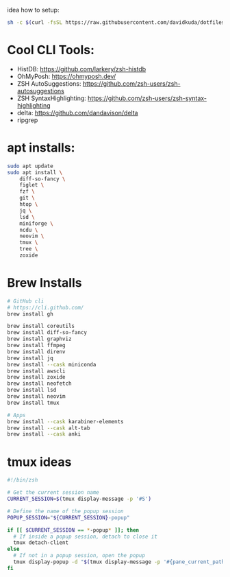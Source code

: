idea how to setup:

```sh
sh -c $(curl -fsSL https://raw.githubusercontent.com/davidkuda/dotfiles/main/setup.sh)
```

# Cool CLI Tools:

- HistDB: https://github.com/larkery/zsh-histdb
- OhMyPosh: https://ohmyposh.dev/
- ZSH AutoSuggestions: https://github.com/zsh-users/zsh-autosuggestions
- ZSH SyntaxHighlighting: https://github.com/zsh-users/zsh-syntax-highlighting
- delta: https://github.com/dandavison/delta
- ripgrep

# apt installs:

```sh
sudo apt update
sudo apt install \
    diff-so-fancy \
    figlet \
    fzf \
    git \
    htop \
    jq \
    lsd \
    miniforge \
    ncdu \
    neovim \
    tmux \
    tree \
    zoxide
```

# Brew Installs

```sh
# GitHub cli
# https://cli.github.com/
brew install gh

brew install coreutils
brew install diff-so-fancy
brew install graphviz
brew install ffmpeg
brew install direnv
brew install jq
brew install --cask miniconda
brew install awscli
brew install zoxide
brew install neofetch
brew install lsd
brew install neovim
brew install tmux

# Apps
brew install --cask karabiner-elements
brew install --cask alt-tab
brew install --cask anki
```

# tmux ideas

```sh
#!/bin/zsh

# Get the current session name
CURRENT_SESSION=$(tmux display-message -p '#S')

# Define the name of the popup session
POPUP_SESSION="${CURRENT_SESSION}-popup"

if [[ $CURRENT_SESSION == *-popup* ]]; then
  # If inside a popup session, detach to close it
  tmux detach-client
else
  # If not in a popup session, open the popup
  tmux display-popup -d "$(tmux display-message -p '#{pane_current_path}')" -xC -yC -w 92% -h 92% -E "tmux attach-session -t $POPUP_SESSION || tmux new-session -s $POPUP_SESSION"
fi
```
